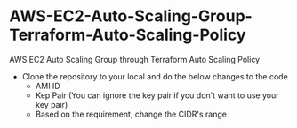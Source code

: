# AWS-EC2-Auto-Scaling-Group-Terraform-Auto-Scaling-Policy
AWS EC2 Auto Scaling Group through Terraform Auto Scaling Policy
- Clone the repository to your local and do the below changes to the code
    - AMI ID
    - Kep Pair (You can ignore the key pair if you don't want to use your key pair)
    - Based on the requirement, change the CIDR's range

